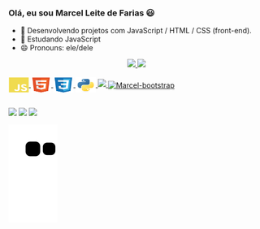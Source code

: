 ### Olá, eu sou Marcel Leite de Farias 😃

- 🔭 Desenvolvendo projetos com JavaScript / HTML / CSS (front-end).
- 🌱 Estudando JavaScript
- 😄 Pronouns: ele/dele

<div align="center">
  <a href="https://github.com/ElMarcelFarias">
  <img height="180em" src="https://github-readme-stats.vercel.app/api?username=ElMarcelFarias&show_icons=true&theme=dark&include_all_commits=true&count_private=true"/>
  <img height="180em" src="https://github-readme-stats.vercel.app/api/top-langs/?username=ElMarcelFarias&layout=compact&langs_count=10&theme=dark"/>
</div>

  
<div style="display: inline_block"><br>
  <img align="center" alt="Marcel-Js" height="30" width="40" src="https://raw.githubusercontent.com/devicons/devicon/master/icons/javascript/javascript-plain.svg">
  <img align="center" alt="Marcel-HTML" height="30" width="40" src="https://raw.githubusercontent.com/devicons/devicon/master/icons/html5/html5-original.svg">
  <img align="center" alt="Marcel-CSS" height="30" width="40" src="https://raw.githubusercontent.com/devicons/devicon/master/icons/css3/css3-original.svg">
  <img align="center" alt="Marcel-Python" height="30" width="40" src="https://raw.githubusercontent.com/devicons/devicon/master/icons/python/python-original.svg">
  <img src="https://cdn.jsdelivr.net/gh/devicons/devicon/icons/bootstrap/bootstrap-original.svg" />
  <img align="center" alt="Marcel-bootstrap" height="30" width="40" src="https://img.shields.io/badge/-MySQL-black?style=flat-square&logo=mysql" />
</div>
  
 ## 
  
<div>
  <a href="https://instagram.com/farias.marcell" target="_blank"><img src="https://img.shields.io/badge/-Instagram-%23E4405F?style=for-the-badge&logo=instagram&logoColor=white" target="_blank"></a> 
  <a href = "mailto:marcel.leitefarias@gmail.com"><img src="https://img.shields.io/badge/-Gmail-%23333?style=for-the-badge&logo=gmail&logoColor=white" target="_blank"></a>
  <a href="https://www.linkedin.com/in/marcel-leite-de-farias-38b62b220/" target="_blank"><img src="https://img.shields.io/badge/-LinkedIn-%230077B5?style=for-the-badge&logo=linkedin&logoColor=white" target="_blank"></a>
</div>
  
![Snake animation](https://github.com/ElMarcelFarias/ElMarcelFarias/blob/output/github-contribution-grid-snake.svg)
